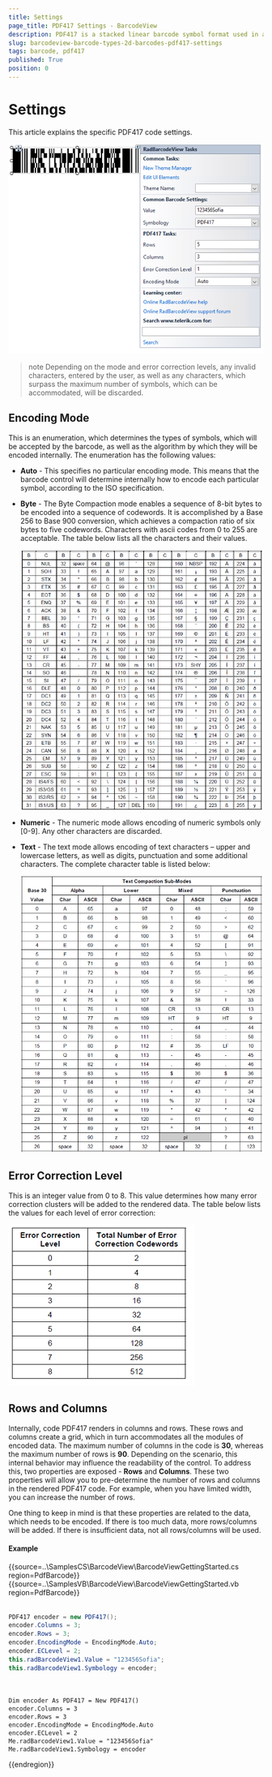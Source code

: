 ```yaml
---
title: Settings
page_title: PDF417 Settings - BarcodeView
description: PDF417 is a stacked linear barcode symbol format used in a variety of applications, primarily transport, identification cards, and inventory management. 
slug: barcodeview-barcode-types-2d-barcodes-pdf417-settings 
tags: barcode, pdf417
published: True
position: 0 
---
```


# Settings

This article explains the specific PDF417 code settings.

![WinForms RadBarcodeView winforms/barcode-2d-barcodes-pdf417-settings 001](images/barcode-2d-barcodes-pdf417-settings001.png)

>note Depending on the mode and error correction levels, any invalid characters, entered by the user, as well as any characters, which surpass the maximum number of symbols, which can be accommodated, will be discarded.

## Encoding Mode

This is an enumeration, which determines the types of symbols, which will be accepted by the barcode, as well as the algorithm by which they will be encoded internally. The enumeration has the following values:

* **Auto** - This specifies no particular encoding mode. This means that the barcode control will determine internally how to encode each particular symbol, according to the ISO specification.
* **Byte** - The Byte Compaction mode enables a sequence of 8-bit bytes to be encoded into a sequence of codewords. It is accomplished by a Base 256 to Base 900 conversion, which achieves a compaction ratio of six bytes to five codewords. Characters with ascii codes from 0 to 255 are acceptable. The table below lists all the characters and their values.

	![WinForms RadBarcodeView winforms/barcode-2d-barcodes-pdf417-settings 003](images/barcode-2d-barcodes-pdf417-settings003.png)

* **Numeric** - The numeric mode allows encoding of numeric symbols only [0-9]. Any other characters are discarded.
* **Text** - The text mode allows encoding of text characters – upper and lowercase letters, as well as digits, punctuation and some additional characters. The complete character table is listed below:

	![WinForms RadBarcodeView winforms/barcode-2d-barcodes-pdf417-settings 004](images/barcode-2d-barcodes-pdf417-settings004.png)

## Error Correction Level

This is an integer value from 0 to 8. This value determines how many error correction clusters will be added to the rendered data. The table below lists the values for each level of error correction:

![WinForms RadBarcodeView winforms/barcode-2d-barcodes-pdf417-settings 002](images/barcode-2d-barcodes-pdf417-settings002.png)

## Rows and Columns

Internally, code PDF417 renders in columns and rows. These rows and columns create a grid, which in turn accommodates all the modules of encoded data. The maximum number of columns in the code is **30**, whereas the maximum number of rows is **90**. Depending on the scenario, this internal behavior may influence the readability of the control. To address this, two properties are exposed - **Rows** and **Columns**. These two properties will allow you to pre-determine the number of rows and columns in the rendered PDF417 code. For example, when you have limited width, you can increase the number of rows.

One thing to keep in mind is that these properties are related to the data, which needs to be encoded. If there is too much data, more rows/columns will be added. If there is insufficient data, not all rows/columns will be used.

#### Example

{{source=..\SamplesCS\BarcodeView\BarcodeViewGettingStarted.cs region=PdfBarcode}} 
{{source=..\SamplesVB\BarcodeView\BarcodeViewGettingStarted.vb region=PdfBarcode}}

````C#

PDF417 encoder = new PDF417();
encoder.Columns = 3;
encoder.Rows = 3;
encoder.EncodingMode = EncodingMode.Auto;
encoder.ECLevel = 2;
this.radBarcodeView1.Value = "123456Sofia";
this.radBarcodeView1.Symbology = encoder;
           
````
````VB.NET

Dim encoder As PDF417 = New PDF417()
encoder.Columns = 3
encoder.Rows = 3
encoder.EncodingMode = EncodingMode.Auto
encoder.ECLevel = 2
Me.radBarcodeView1.Value = "123456Sofia"
Me.radBarcodeView1.Symbology = encoder

```` 
{{endregion}}

 
